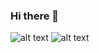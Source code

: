 ### Hi there 👋

![alt text](https://github.com/kdwight/kdwight/blob/main/image_2021_07_29T09_15_31_581Z.png)
![alt text](https://github.com/kdwight/kdwight/blob/main/image_2021_07_29T09_15_31_581Z1.png)

<!--
**kdwight/kdwight** is a ✨ _special_ ✨ repository because its `README.md` (this file) appears on your GitHub profile.

Here are some ideas to get you started:

- 🔭 I’m currently working on ...
- 🌱 I’m currently learning ...
- 👯 I’m looking to collaborate on ...
- 🤔 I’m looking for help with ...
- 💬 Ask me about ...
- 📫 How to reach me: ...
- 😄 Pronouns: ...
- ⚡ Fun fact: ...
-->
